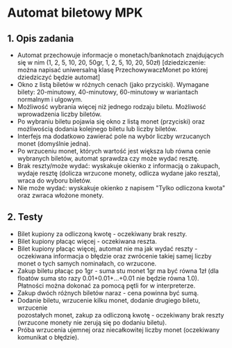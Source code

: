# Automat biletowy MPK

## 1. Opis zadania
  * Automat przechowuje informacje o monetach/banknotach znajdujących się w
nim (1, 2, 5, 10, 20, 50gr, 1, 2, 5, 10, 20, 50zł) [dziedziczenie: można napisać
uniwersalną klasę PrzechowywaczMonet po której dziedziczyć będzie automat]
  * Okno z listą biletów w różnych cenach (jako przyciski). Wymagane bilety:
20-minutowy, 40-minutowy, 60-minutowy w wariantach normalnym i ulgowym.
  * Możliwość wybrania więcej niż jednego rodzaju biletu. Możliwość
wprowadzenia liczby biletów.
  * Po wybraniu biletu pojawia się okno z listą monet (przyciski) oraz
możliwością dodania kolejnego biletu lub liczby biletów.
  * Interfejs ma dodatkowo zawierać pole na wybór liczby wrzucanych
monet (domyślnie jedna).
  * Po wrzuceniu monet, których wartość jest większa lub równa cenie
    wybranych biletów, automat sprawdza czy może wydać resztę.
  * Brak reszty/może wydać: wyskakuje okienko z informacją o zakupach, wydaje
    resztę (dolicza wrzucone monety, odlicza wydane jako reszta), wraca do
    wyboru biletów.
  * Nie może wydać: wyskakuje okienko z napisem "Tylko odliczona kwota"
    oraz zwraca włożone monety.
## 2. Testy
 * Bilet kupiony za odliczoną kwotę - oczekiwany brak reszty.
 * Bilet kupiony płacąc więcej - oczekiwana reszta.
 * Bilet kupiony płacąc więcej, automat nie ma jak wydać reszty - oczekiwana
     informacja o błędzie oraz zwrócenie takiej samej liczby monet o tych
     samych nominałach, co wrzucone.
 * Zakup biletu płacąc po 1gr - suma stu monet 1gr ma być równa 1zł (dla floatów
     suma sto razy 0.01+0.01+...+0.01 nie będzie równa 1.0). Płatności można dokonać
     za pomocą pętli for w interpreterze.
 * Zakup dwóch różnych biletów naraz - cena powinna być sumą.
 * Dodanie biletu, wrzucenie kilku monet, dodanie drugiego biletu, wrzucenie  
     pozostałych monet, zakup za odliczoną kwotę - oczekiwany brak reszty
     (wrzucone monety nie zerują się po dodaniu biletu).
 * Próba wrzucenia ujemnej oraz niecałkowitej liczby monet (oczekiwany komunikat
     o błędzie).
